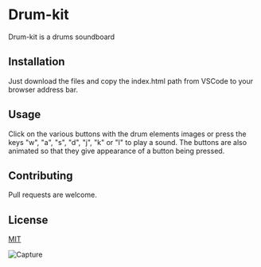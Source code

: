 # Drum-kit

Drum-kit is a drums soundboard

## Installation

Just download the files and copy the index.html path from VSCode to your browser address bar.


## Usage

Click on the various buttons with the drum elements images or press the keys "w", "a", "s", "d", "j", "k" or "l" to  play a sound. The buttons are also animated so that they give appearance of a button being pressed.

## Contributing

Pull requests are welcome. 

## License

[MIT](https://choosealicense.com/licenses/mit/)

![Capture](https://user-images.githubusercontent.com/119517554/224558284-3fd90e14-26d5-4bb5-af84-61b0397a39bb.PNG)

